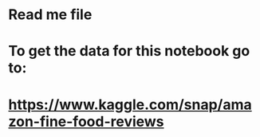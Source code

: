 # Read me file

# To get the data for this notebook go to:
# https://www.kaggle.com/snap/amazon-fine-food-reviews
